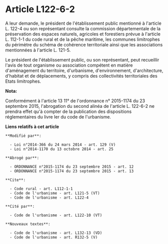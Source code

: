 # Article L122-6-2

A leur demande, le président de l'établissement public mentionné à l'article L. 122-4 ou son représentant consulte la
commission départementale de la   préservation des espaces naturels, agricoles et forestiers prévue à l'article L. 112-1-1 du
code rural et de la pêche maritime, les communes limitrophes du périmètre du schéma de cohérence territoriale ainsi que les
associations mentionnées à l'article L. 121-5. 

Le président de l'établissement public, ou son représentant, peut recueillir l'avis de tout organisme ou association
compétent en matière d'aménagement du territoire, d'urbanisme, d'environnement, d'architecture, d'habitat et de déplacements,
y compris des collectivités territoriales des Etats limitrophes.

**Nota:**

Conformément à l'article 13 11° de l'ordonnance n° 2015-1174 du 23 septembre 2015, l'abrogation du second alinéa de l'article
L. 122-6-2 ne prendra effet qu'à compter de la publication des dispositions réglementaires du livre Ier du code de
l'urbanisme.

**Liens relatifs à cet article**

	**Modifié par**:

	  - Loi n°2014-366 du 24 mars 2014 - art. 129 (V)
	  - Loi n°2014-1170 du 13 octobre 2014 - art. 25

	**Abrogé par**:

	  - ORDONNANCE n°2015-1174 du 23 septembre 2015 - art. 12
	  - ORDONNANCE n°2015-1174 du 23 septembre 2015 - art. 13

	**Cite**:

	  - Code rural - art. L112-1-1
	  - Code de l'urbanisme - art. L121-5 (VT)
	  - Code de l'urbanisme - art. L122-4

	**Cité par**:

	  - Code de l'urbanisme - art. L122-10 (VT)

	**Nouveaux textes**:

	  - Code de l'urbanisme - art. L132-13 (VD)
	  - Code de l'urbanisme - art. R132-5 (V)
